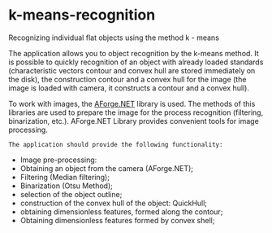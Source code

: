 # k-means-recognition
Recognizing individual flat objects using the method k - means

The application allows you to
object recognition by the k-means method. It is possible to quickly
recognition of an object with already loaded standards (characteristic vectors
contour and convex hull are stored immediately on the disk), the construction
contour and a convex hull for the image (the image is loaded with
camera, it constructs a contour and a convex hull).

To work with images, the [AForge.NET](http://www.aforgenet.com/framework/) library is used. The methods of this
libraries are used to prepare the image for the process
recognition (filtering, binarization, etc.). AForge.NET Library
provides convenient tools for image processing.
```
The application should provide the following functionality:
```
* Image pre-processing:
* Obtaining an object from the camera (AForge.NET);
* Filtering (Median filtering);
* Binarization (Otsu Method);
* selection of the object outline;
* construction of the convex hull of the object: QuickHull;
* obtaining dimensionless features, formed along the contour;
* Obtaining dimensionless features formed by convex
shell;
